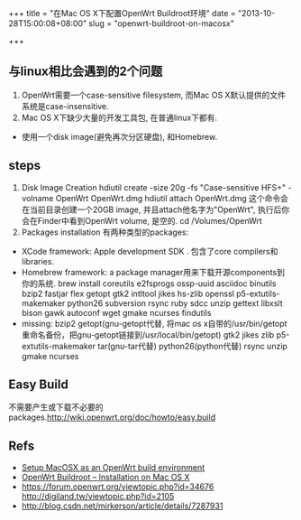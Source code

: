 +++
title = "在Mac OS X下配置OpenWrt Buildroot环境"
date = "2013-10-28T15:00:08+08:00"
slug = "openwrt-buildroot-on-macosx"

+++

## 与linux相比会遇到的2个问题
1. OpenWrt需要一个case-sensitive filesystem, 而Mac OS X默认提供的文件系统是case-insensitive.
2. Mac OS X下缺少大量的开发工具包, 在普通linux下都有.
* 使用一个disk image(避免再次分区硬盘), 和Homebrew.

## steps
1. Disk Image Creation
hdiutil create -size 20g -fs "Case-sensitive HFS+" -volname OpenWrt OpenWrt.dmg
hdiutil attach OpenWrt.dmg
这个命令会在当前目录创建一个20GB image, 并且attach他名字为"OpenWrt", 执行后你会在Finder中看到OpenWrt volume, 是空的.
cd /Volumes/OpenWrt
2. Packages installation
有两种类型的packages:
* XCode framework: Apple development SDK
. 包含了core compilers和libraries.
* Homebrew framework: a package manager用来下载开源components到你的系统.
brew install coreutils e2fsprogs ossp-uuid asciidoc binutils bzip2 fastjar flex getopt gtk2 intltool jikes hs-zlib openssl p5-extutils-makemaker python26 subversion rsync ruby sdcc unzip gettext libxslt bison gawk autoconf wget gmake ncurses findutils
* missing: bzip2 getopt(gnu-getopt代替, 将mac os x自带的/usr/bin/getopt 重命名备份，把gnu-getopt链接到/usr/local/bin/getopt) gtk2 jikes zlib p5-extutils-makemaker tar(gnu-tar代替) python26(python代替) rsync unzip gmake ncurses

## Easy Build
不需要产生或下载不必要的packages.<http://wiki.openwrt.org/doc/howto/easy.build>

## Refs
* [Setup MacOSX as an OpenWrt build environment](http://wiki.openwrt.org/easy.build.macosx)
* [OpenWrt Buildroot – Installation on Mac OS X](http://wiki.openwrt.org/doc/howto/buildroot.exigence.macosx)
* <https://forum.openwrt.org/viewtopic.php?id=34676>
<http://digiland.tw/viewtopic.php?id=2105>
* <http://blog.csdn.net/mirkerson/article/details/7287931>
